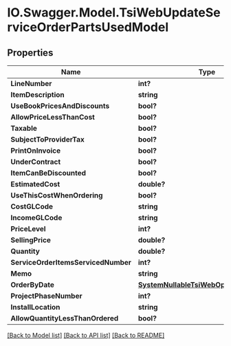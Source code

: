 # IO.Swagger.Model.TsiWebUpdateServiceOrderPartsUsedModel
## Properties

Name | Type | Description | Notes
------------ | ------------- | ------------- | -------------
**LineNumber** | **int?** |  | [optional] 
**ItemDescription** | **string** |  | [optional] 
**UseBookPricesAndDiscounts** | **bool?** |  | [optional] 
**AllowPriceLessThanCost** | **bool?** |  | [optional] 
**Taxable** | **bool?** |  | [optional] 
**SubjectToProviderTax** | **bool?** |  | [optional] 
**PrintOnInvoice** | **bool?** |  | [optional] 
**UnderContract** | **bool?** |  | [optional] 
**ItemCanBeDiscounted** | **bool?** |  | [optional] 
**EstimatedCost** | **double?** |  | [optional] 
**UseThisCostWhenOrdering** | **bool?** |  | [optional] 
**CostGLCode** | **string** |  | [optional] 
**IncomeGLCode** | **string** |  | [optional] 
**PriceLevel** | **int?** |  | [optional] 
**SellingPrice** | **double?** |  | [optional] 
**Quantity** | **double?** |  | [optional] 
**ServiceOrderItemsServicedNumber** | **int?** |  | [optional] 
**Memo** | **string** |  | [optional] 
**OrderByDate** | [**SystemNullableTsiWebOptionalDateTime**](SystemNullableTsiWebOptionalDateTime.md) |  | [optional] 
**ProjectPhaseNumber** | **int?** |  | [optional] 
**InstallLocation** | **string** |  | [optional] 
**AllowQuantityLessThanOrdered** | **bool?** |  | [optional] 

[[Back to Model list]](../README.md#documentation-for-models) [[Back to API list]](../README.md#documentation-for-api-endpoints) [[Back to README]](../README.md)

